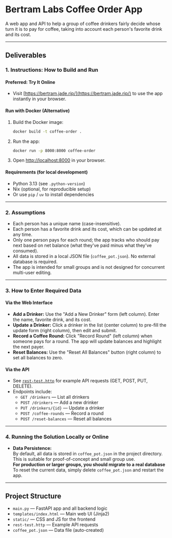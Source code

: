 # Bertram Labs Coffee Order App

A web app and API to help a group of coffee drinkers fairly decide whose turn it is to pay for coffee, taking into account each person's favorite drink and its cost.

---

## Deliverables

### 1. Instructions: How to Build and Run

#### **Preferred: Try It Online**

- Visit [https://bertram.jade.rip/](https://bertram.jade.rip/) to use the app instantly in your browser.

#### **Run with Docker (Alternative)**

1. Build the Docker image:

   ```sh
   docker build -t coffee-order .
   ```

2. Run the app:

   ```sh
   docker run -p 8000:8000 coffee-order
   ```

3. Open [http://localhost:8000](http://localhost:8000) in your browser.

#### **Requirements (for local development)**

- Python 3.13 (see `.python-version`)
- Nix (optional, for reproducible setup)
- Or use `pip` / `uv` to install dependencies

---

### 2. Assumptions

- Each person has a unique name (case-insensitive).
- Each person has a favorite drink and its cost, which can be updated at any time.
- Only one person pays for each round; the app tracks who should pay next based on net balance (what they've paid minus what they've consumed).
- All data is stored in a local JSON file (`coffee_pot.json`). No external database is required.
- The app is intended for small groups and is not designed for concurrent multi-user editing.

---

### 3. How to Enter Required Data

#### **Via the Web Interface**

- **Add a Drinker:** Use the "Add a New Drinker" form (left column). Enter the name, favorite drink, and its cost.
- **Update a Drinker:** Click a drinker in the list (center column) to pre-fill the update form (right column), then edit and submit.
- **Record a Coffee Round:** Click "Record Round" (left column) when someone pays for a round. The app will update balances and highlight the next payer.
- **Reset Balances:** Use the "Reset All Balances" button (right column) to set all balances to zero.

#### **Via the API**

- See [`rest-test.http`](rest-test.http) for example API requests (GET, POST, PUT, DELETE).
- Endpoints include:
  - `GET /drinkers` — List all drinkers
  - `POST /drinkers` — Add a new drinker
  - `PUT /drinkers/{id}` — Update a drinker
  - `POST /coffee-rounds` — Record a round
  - `POST /reset-balances` — Reset all balances

---

### 4. Running the Solution Locally or Online

- **Data Persistence:**  
  By default, all data is stored in `coffee_pot.json` in the project directory. This is suitable for proof-of-concept and small group use.  
  **For production or larger groups, you should migrate to a real database**
  To reset the current data, simply delete `coffee_pot.json` and restart the app.

---

## Project Structure

- `main.py` — FastAPI app and all backend logic
- `templates/index.html` — Main web UI (Jinja2)
- `static/` — CSS and JS for the frontend
- `rest-test.http` — Example API requests
- `coffee_pot.json` — Data file (auto-created)
